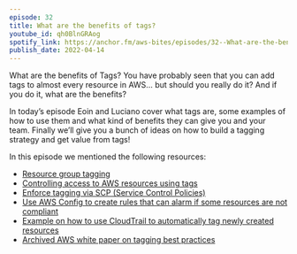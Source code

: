```yaml
---
episode: 32
title: What are the benefits of tags?
youtube_id: qh0BlnGRAog
spotify_link: https://anchor.fm/aws-bites/episodes/32--What-are-the-benefits-of-tags-e1h246h
publish_date: 2022-04-14
---
```



What are the benefits of Tags? You have probably seen that you can add tags to almost every resource in AWS… but should you really do it? And if you do it, what are the benefits?

In today’s episode Eoin and Luciano cover what tags are, some examples of how to use them and what kind of benefits they can give you and your team. Finally we’ll give you a bunch of ideas on how to build a tagging strategy and get value from tags!

In this episode we mentioned the following resources:

  - [Resource group tagging](https://docs.aws.amazon.com/resourcegroupstagging/latest/APIReference/overview.html) 
  - [Controlling access to AWS resources using tags](https://docs.aws.amazon.com/IAM/latest/UserGuide/access_tags.html)
  - [Enforce tagging via SCP (Service Control Policies)](https://docs.aws.amazon.com/organizations/latest/userguide/orgs_manage_policies_scps_examples_tagging.html#example-require-tag-on-create)
  - [Use AWS Config to create rules that can alarm if some resources are not compliant](https://aws.amazon.com/premiumsupport/knowledge-center/config-resource-non-compliant/)
  - [Example on how to use CloudTrail to automatically tag newly created resources](https://aws.amazon.com/blogs/mt/auto-tag-aws-resources/) 
  - [Archived AWS white paper on tagging best practices](https://d1.awsstatic.com/whitepapers/aws-tagging-best-practices.pdf)